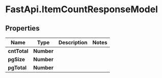 # FastApi.ItemCountResponseModel

## Properties

Name | Type | Description | Notes
------------ | ------------- | ------------- | -------------
**cntTotal** | **Number** |  | 
**pgSize** | **Number** |  | 
**pgTotal** | **Number** |  | 


